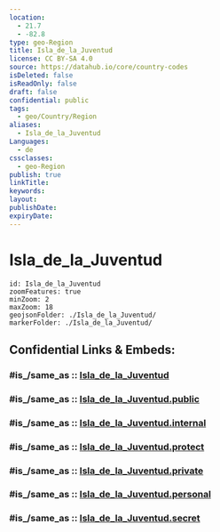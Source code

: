 ```yaml
---
location:
  - 21.7
  - -82.8
type: geo-Region
title: Isla_de_la_Juventud
license: CC BY-SA 4.0
source: https://datahub.io/core/country-codes
isDeleted: false
isReadOnly: false
draft: false
confidential: public
tags:
  - geo/Country/Region
aliases:
  - Isla_de_la_Juventud
Languages:
  - de
cssclasses:
  - geo-Region
publish: true
linkTitle:
keywords:
layout:
publishDate:
expiryDate:
---
```


# Isla_de_la_Juventud

```leaflet
id: Isla_de_la_Juventud
zoomFeatures: true 
minZoom: 2 
maxZoom: 18
geojsonFolder: ./Isla_de_la_Juventud/
markerFolder: ./Isla_de_la_Juventud/
```


## Confidential Links & Embeds: 

### #is_/same_as :: [Isla_de_la_Juventud](/_Standards/Earth/Continent/America~Caribbean/Cuba/provinces~Cuba/Isla_de_la_Juventud.md) 

### #is_/same_as :: [Isla_de_la_Juventud.public](/_public/Earth/Continent/America~Caribbean/Cuba/provinces~Cuba/Isla_de_la_Juventud.public.md) 

### #is_/same_as :: [Isla_de_la_Juventud.internal](/_internal/Earth/Continent/America~Caribbean/Cuba/provinces~Cuba/Isla_de_la_Juventud.internal.md) 

### #is_/same_as :: [Isla_de_la_Juventud.protect](/_protect/Earth/Continent/America~Caribbean/Cuba/provinces~Cuba/Isla_de_la_Juventud.protect.md) 

### #is_/same_as :: [Isla_de_la_Juventud.private](/_private/Earth/Continent/America~Caribbean/Cuba/provinces~Cuba/Isla_de_la_Juventud.private.md) 

### #is_/same_as :: [Isla_de_la_Juventud.personal](/_personal/Earth/Continent/America~Caribbean/Cuba/provinces~Cuba/Isla_de_la_Juventud.personal.md) 

### #is_/same_as :: [Isla_de_la_Juventud.secret](/_secret/Earth/Continent/America~Caribbean/Cuba/provinces~Cuba/Isla_de_la_Juventud.secret.md)

